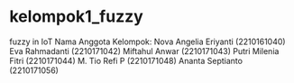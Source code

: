 # kelompok1_fuzzy
fuzzy in IoT
Nama Anggota Kelompok:
Nova Angelia Eriyanti (2210161040)
Eva Rahmadanti 	      (2210171042)
Miftahul Anwar        (2210171043)
Putri Milenia Fitri   (2210171044)
M. Tio Refi P         (2210171048)
Ananta Septianto      (2210171056)

